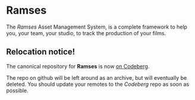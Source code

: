 # Ramses

The *Ramses* Asset Management System, is a complete framework to help you, your team, your studio, to track the production of your films.

## Relocation notice!

The canonical repository for **Ramses** is now [on
Codeberg](https://codeberg.org/Ramses/Ramses).

The repo on github will be left around as an archive, but will eventually be deleted. You should update your remotes to the _Codeberg_ repo as soon as possible.
